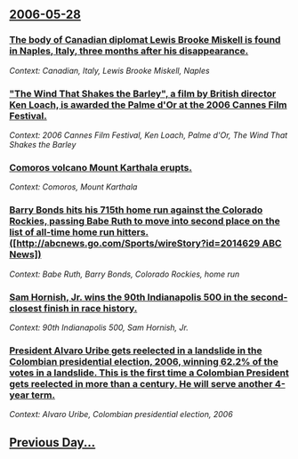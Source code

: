## [2006-05-28](/news/2006/05/28/index.md)

### [ The body of Canadian diplomat Lewis Brooke Miskell is found in Naples, Italy, three months after his disappearance. ](/news/2006/05/28/the-body-of-canadian-diplomat-lewis-brooke-miskell-is-found-in-naples-italy-three-months-after-his-disappearance.md)
_Context: Canadian, Italy, Lewis Brooke Miskell, Naples_

### [ "The Wind That Shakes the Barley", a film by British director Ken Loach, is awarded the Palme d'Or at the 2006 Cannes Film Festival.](/news/2006/05/28/the-wind-that-shakes-the-barley-a-film-by-british-director-ken-loach-is-awarded-the-palme-d-or-at-the-2006-cannes-film-festival.md)
_Context: 2006 Cannes Film Festival, Ken Loach, Palme d'Or, The Wind That Shakes the Barley_

### [ Comoros volcano Mount Karthala erupts. ](/news/2006/05/28/comoros-volcano-mount-karthala-erupts.md)
_Context: Comoros, Mount Karthala_

### [ Barry Bonds hits his 715th home run against the Colorado Rockies, passing Babe Ruth to move into second place on the list of all-time home run hitters. ([http://abcnews.go.com/Sports/wireStory?id=2014629 ABC News])](/news/2006/05/28/barry-bonds-hits-his-715th-home-run-against-the-colorado-rockies-passing-babe-ruth-to-move-into-second-place-on-the-list-of-all-time-home.md)
_Context: Babe Ruth, Barry Bonds, Colorado Rockies, home run_

### [ Sam Hornish, Jr. wins the 90th Indianapolis 500 in the second-closest finish in race history.](/news/2006/05/28/sam-hornish-jr-wins-the-90th-indianapolis-500-in-the-second-closest-finish-in-race-history.md)
_Context: 90th Indianapolis 500, Sam Hornish, Jr._

### [ President Alvaro Uribe gets reelected in a landslide in the Colombian presidential election, 2006, winning 62.2% of the votes in a landslide. This is the first time a Colombian President gets reelected in more than a century. He will serve another 4-year term.](/news/2006/05/28/president-alvaro-uribe-gets-reelected-in-a-landslide-in-the-colombian-presidential-election-2006-winning-62-2-of-the-votes-in-a-landslid.md)
_Context: Alvaro Uribe, Colombian presidential election, 2006_

## [Previous Day...](/news/2006/05/27/index.md)

